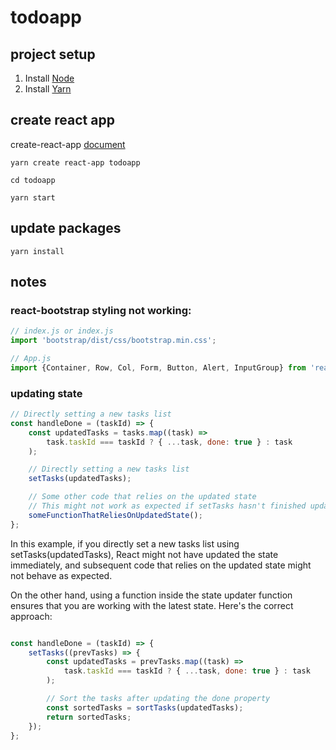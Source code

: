 # todoapp

## project setup

1. Install [Node](https://nodejs.org/en/)
2. Install [Yarn](https://yarnpkg.com/getting-started/install)

## create react app

create-react-app
[document](https://github.com/facebook/create-react-app)

`yarn create react-app todoapp`

`cd todoapp`

`yarn start`

## update packages
`yarn install`



## notes

### react-bootstrap styling not working: 

```jsx
// index.js or index.js
import 'bootstrap/dist/css/bootstrap.min.css';

// App.js
import {Container, Row, Col, Form, Button, Alert, InputGroup} from 'react-bootstrap';
```


### updating state

```jsx
// Directly setting a new tasks list
const handleDone = (taskId) => {
    const updatedTasks = tasks.map((task) =>
        task.taskId === taskId ? { ...task, done: true } : task
    );

    // Directly setting a new tasks list
    setTasks(updatedTasks);

    // Some other code that relies on the updated state
    // This might not work as expected if setTasks hasn't finished updating the state yet
    someFunctionThatReliesOnUpdatedState();
};

```
In this example, if you directly set a new tasks list using setTasks(updatedTasks), React might not have updated the state immediately, and subsequent code that relies on the updated state might not behave as expected.

On the other hand, using a function inside the state updater function ensures that you are working with the latest state. Here's the correct approach:

```jsx

const handleDone = (taskId) => {
    setTasks((prevTasks) => {
        const updatedTasks = prevTasks.map((task) =>
            task.taskId === taskId ? { ...task, done: true } : task
        );

        // Sort the tasks after updating the done property
        const sortedTasks = sortTasks(updatedTasks);
        return sortedTasks;
    });
};
```